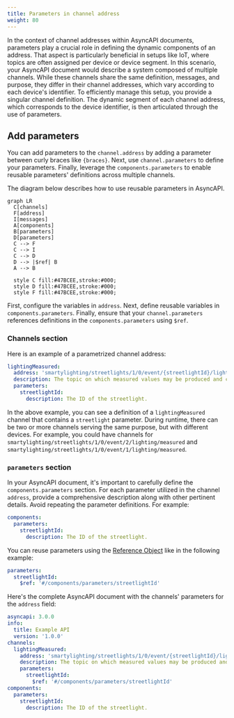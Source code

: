 ```yaml
---
title: Parameters in channel address
weight: 80
---
```


In the context of channel addresses within AsyncAPI documents, parameters play a crucial role in defining the dynamic components of an address. That aspect is particularly beneficial in setups like IoT, where topics are often assigned per device or device segment. In this scenario, your AsyncAPI document would describe a system composed of multiple channels. While these channels share the same definition, messages, and purpose, they differ in their channel addresses, which vary according to each device's identifier. To efficiently manage this setup, you provide a singular channel definition. The dynamic segment of each channel address, which corresponds to the device identifier, is then articulated through the use of parameters.

## Add parameters

You can add parameters to the `channel.address` by adding a parameter between curly braces like `{braces}`. Next, use `channel.parameters` to define your parameters. Finally, leverage the `components.parameters` to enable reusable parameters' definitions across multiple channels.

The diagram below describes how to use reusable parameters in AsyncAPI.

```mermaid
graph LR
  C[channels]
  F[address]
  I[messages]
  A[components]
  B[parameters]
  D[parameters]
  C --> F
  C --> I
  C --> D
  D --> |$ref| B
  A --> B

  style C fill:#47BCEE,stroke:#000;
  style D fill:#47BCEE,stroke:#000;
  style F fill:#47BCEE,stroke:#000;
```

First, configure the variables in `address`. Next, define reusable variables in `components.parameters`. Finally, ensure that your `channel.parameters` references definitions in the `components.parameters` using `$ref`.

### Channels section

Here is an example of a parametrized channel address:

```yml
lightingMeasured:
  address: 'smartylighting/streetlights/1/0/event/{streetlightId}/lighting/measured'
  description: The topic on which measured values may be produced and consumed.
  parameters:
    streetlightId:
      description: The ID of the streetlight.
```

In the above example, you can see a definition of a `lightingMeasured` channel that contains a `streetlight` parameter. During runtime, there can be two or more channels serving the same purpose, but with different devices. For example, you could have channels for `smartylighting/streetlights/1/0/event/2/lighting/measured` and `smartylighting/streetlights/1/0/event/1/lighting/measured`.

### `parameters` section

In your AsyncAPI document, it's important to carefully define the `components.parameters` section. For each parameter utilized in the channel `address`, provide a comprehensive description along with other pertinent details. Avoid repeating the parameter definitions. For example:

```yaml
components:
  parameters:
    streetlightId:
      description: The ID of the streetlight.
```

You can reuse parameters using the [Reference Object](/docs/reference/specification/v3.0.0#referenceObject) like in the following example:

```yml
parameters:
  streetlightId:
    $ref: '#/components/parameters/streetlightId'
```

Here's the complete AsyncAPI document with the channels' parameters for the `address` field:

```yaml
asyncapi: 3.0.0
info:
  title: Example API
  version: '1.0.0'
channels:
  lightingMeasured:
    address: 'smartylighting/streetlights/1/0/event/{streetlightId}/lighting/measured'
    description: The topic on which measured values may be produced and consumed.
    parameters:
      streetlightId:
        $ref: '#/components/parameters/streetlightId'
components:
  parameters:
    streetlightId:
      description: The ID of the streetlight.
```
